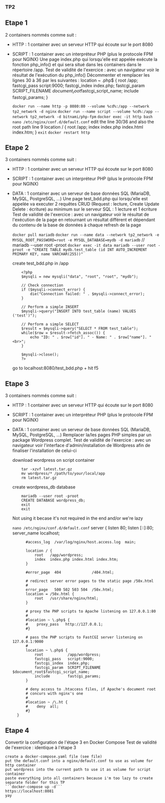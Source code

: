 ### TP2 

## Etape 1
2 containers nommés comme suit :
- HTTP : 1 container avec un serveur HTTP qui écoute sur le port 8080
- SCRIPT : 1 container avec un interpréteur PHP (plus le protocole FPM pour NGINX)
Une page index.php qui lorsqu'elle est appelée exécute la fonction php_info() et qui sera situé
dans les containers dans le répertoire /app.
Test de validité de l'exercice : avec un navigateur voir le résultat de l'exécution du php_info()
Décommenter et remplacer les lignes 30 à 36 par les suivantes :
location ~ \.php$ {
root /app;
fastcgi_pass script:9000;
fastcgi_index index.php;
fastcgi_param SCRIPT_FILENAME
$document_root$fastcgi_script_name;
include fastcgi_params;
}

    ```docker run --name http -p 8080:80 --volume %cd%:/app --network tp2_network -d nginx```
    ```docker run --name script --volume %cd%:/app --network tp2_network -d bitnami/php-fpm```
    ```docker exec -it http bash```
    ```nano /etc/nginx/conf.d/default.conf```
    edit the line 30/36 and also the root path line 9
    location / {
        root   /app;
        index  index.php index.html index.htm;
    }
    ```exit```
    ```docker restart http```

## Etape 2
3 containers nommés comme suit :
- HTTP : 1 container avec un serveur HTTP qui écoute sur le port 8080
- SCRIPT : 1 container avec un interpréteur PHP (plus le protocole FPM pour NGINX)
- DATA : 1 container avec un serveur de base données SQL (MariaDB, MySQL, PostgreSQL,
...)
Une page test_bdd.php qui lorsqu'elle est appelée va executer 2 requêtes CRUD (Request :
lecture, Create Update Delete : écriture) au minimum sur le serveur SQL : 1 lecture et 1 écriture
Test de validité de l'exercice : avec un navigateur voir le résultat de l'exécution de la page en
retournant un résultat différent et dépendant du contenu de la base de données à chaque
refresh de la page

    ```docker pull mariadb```
    ```docker run --name data --network tp2_network -e MYSQL_ROOT_PASSWORD=root -e MYSQL_DATABASE=mydb -d mariadb```
    // mariadb --user root -proot
    ```docker exec -it data mariadb --user root -proot -e "CREATE TABLE mydb.test_table (id INT AUTO_INCREMENT PRIMARY KEY, name VARCHAR(255))"```

    create test_bdd.php in /app
    ```
        <?php
        $mysqli = new mysqli("data", "root", "root", "mydb");

        // Check connection
        if ($mysqli->connect_error) {
            die("Connection failed: " . $mysqli->connect_error);
        }

        // Perform a simple INSERT
        $mysqli->query("INSERT INTO test_table (name) VALUES ('test')");

        // Perform a simple SELECT
        $result = $mysqli->query("SELECT * FROM test_table");
        while($row = $result->fetch_assoc()) {
            echo "ID: " . $row["id"]. " - Name: " . $row["name"]. "<br>";
        }

        $mysqli->close();
        ?>
    ```

    go to localhost:8080/test_bdd.php + hit f5


## Etape 3
3 containers nommés comme suit :
- HTTP : 1 container avec un serveur HTTP qui écoute sur le port 8080
- SCRIPT : 1 container avec un interpréteur PHP (plus le protocole FPM pour NGINX)
- DATA : 1 container avec un serveur de base données SQL (MariaDB, MySQL, PostgreSQL,
...)
Remplacer la/les pages PHP simples par un package Wordpress complet.
Test de validité de l'exercice : avec un navigateur voir l'interface d'admin/installation de
Wordpress afin de finaliser l'installation de celui-ci

    download wordpress on script container
    ``` curl -O https://wordpress.org/latest.tar.gz
        tar -xzvf latest.tar.gz
        mv wordpress/* /path/to/your/local/app
        rm latest.tar.gz
    ```
    create wordpress_db database 
    ``` docker exec -it data bash
        mariadb --user root -proot
        CREATE DATABASE wordpress_db;
        exit
        exit
    ```
    Not using it becase it's not required in the end and/or we're lazy

    ```nano /etc/nginx/conf.d/default.conf```
        server {
            listen       80;
            listen  [::]:80;
            server_name  localhost;

            #access_log  /var/log/nginx/host.access.log  main;

            location / {
                root   /app/wordpress;
                index  index.php index.html index.htm;
            }

            #error_page  404              /404.html;

            # redirect server error pages to the static page /50x.html
            #
            error_page   500 502 503 504  /50x.html;
            location = /50x.html {
                root   /usr/share/nginx/html;
            }

            # proxy the PHP scripts to Apache listening on 127.0.0.1:80
            #
            #location ~ \.php$ {
            #    proxy_pass   http://127.0.0.1;
            #}

            # pass the PHP scripts to FastCGI server listening on 127.0.0.1:9000
            #
            location ~ \.php$ {
                root           /app/wordpress;
                fastcgi_pass   script:9000;
                fastcgi_index  index.php;
                fastcgi_param  SCRIPT_FILENAME  $document_root$fastcgi_script_name;
                include        fastcgi_params;
            }

            # deny access to .htaccess files, if Apache's document root
            # concurs with nginx's one
            #
            #location ~ /\.ht {
            #    deny  all;
            #}
        }

## Etape 4
Convertir la configuration de l'étape 3 en Docker Compose
Test de validité de l'exercice : identique à l'étape 3

    create a docker-compose.yaml file (see file)
    put the default.conf into a nginx/default.conf to use as volume for http container
    put wordpress into the current path to use it as volume for script container
    paste everything into all containers because i'm too lazy to create separate folder for this TP
    ```docker-compose up -d```
    https://localhost:8081
    yay